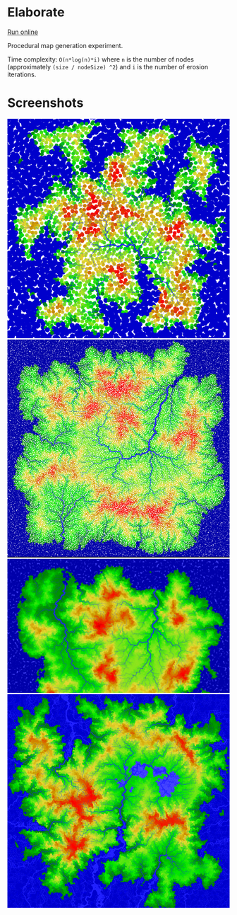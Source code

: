 # Elaborate

[Run online](https://troido.nl/elaborate)

Procedural map generation experiment.

Time complexity: `O(n*log(n)*i)` where `n` is the number of nodes (approximately `(size / nodeSize) ^2`) and `i` is the number of erosion iterations.

# Screenshots

![large circles](screenshots/circles.png)
![small circles, erosion and deposition](screenshots/erosion_deposition.png)
![polygon background](screenshots/circles_polygons.png)
![lakes and subaquatic streams](screenshots/lakes.png)
